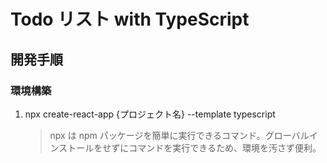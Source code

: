 # Todo リスト with TypeScript

## 開発手順

### 環境構築

1. npx create-react-app {プロジェクト名} --template typescript
   > npx は npm パッケージを簡単に実行できるコマンド。グローバルインストールをせずにコマンドを実行できるため、環境を汚さず便利。
